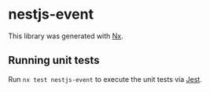 # nestjs-event

This library was generated with [Nx](https://nx.dev).

## Running unit tests

Run `nx test nestjs-event` to execute the unit tests via [Jest](https://jestjs.io).
